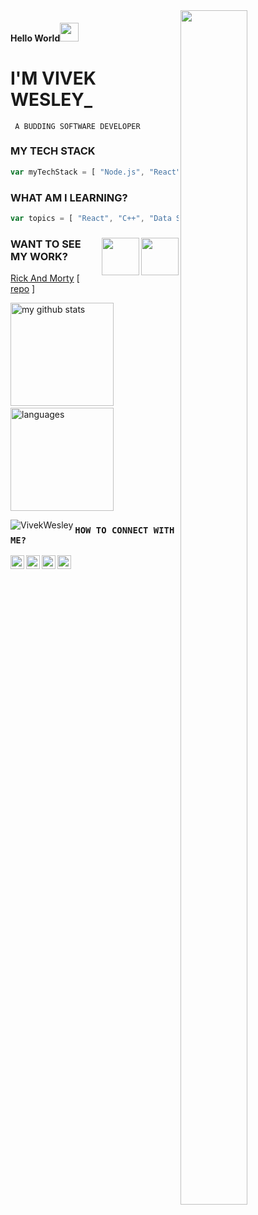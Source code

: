 <!-- BANNER IMAGE RIGHTSIDE -->
<img src='https://i.pinimg.com/originals/8b/35/fe/8b35fef55fba1a201c9c7a11d3ec3d64.gif'  align="right" width="46%" height="70%" /> 

<!--  -->
#### Hello World<img src="https://raw.githubusercontent.com/iampavangandhi/iampavangandhi/master/gifs/Hi.gif" width="30"/> 

<!--
Hi there <img src="https://raw.githubusercontent.com/iampavangandhi/iampavangandhi/master/gifs/Hi.gif" width="30"/>
-->

# I'M VIVEK WESLEY_
<code> A BUDDING SOFTWARE DEVELOPER </code>

### MY TECH STACK
```javascript
var myTechStack = [ "Node.js", "React", "MongoDB", "Express" ]
```

### WHAT AM I LEARNING?
```javascript
var topics = [ "React", "C++", "Data Structures and Algorithms" ] 
``` 

<!-- FEATURED PROJECTS -->
<div>
<div>

<!-- E CERTIFICATES | BADGES | AWARDS -->

<!-- #2 MASTER THE MAINFRAME CERTIFICATE -->
[<img src="https://discussions-static.influitive.com/uploads/db_8c911bd8_e163_4fd5_90b3_13906a121f19/original/2X/8/8c4dc175d0e4cc0a85e2f54e6f13d8a350ffa065.jpeg" width="60" align="right" />](https://discussions-static.influitive.com/uploads/db_8c911bd8_e163_4fd5_90b3_13906a121f19/original/2X/8/8c4dc175d0e4cc0a85e2f54e6f13d8a350ffa065.jpeg)

<!-- #1 HACKTOBERFEST BADGE -->
[<img src="https://res.cloudinary.com/practicaldev/image/fetch/s--ipK3ZYfm--/c_limit,f_auto,fl_progressive,q_80,w_375/https://dev-to-uploads.s3.amazonaws.com/uploads/badge/badge_image/80/hacktoberfest2020-badge_2.png" width="60" align="right" />](https://dev.to/badge/hacktoberfest-2020)


</div>
  
### WANT TO SEE MY WORK?
[Rick And Morty](https://vivekwesley.github.io/Rick-and-Morty-Episode/ "rick and morty episode app") [ [repo](https://github.com/VivekWesley/Rick-and-Morty-Episode "repo") ]

</div>


<!-- GITHUB README STATS AND MOST USED LANGUAGES -->
<div>
<div align="justified">
  
<img src="https://github-readme-stats.vercel.app/api?username=VivekWesley&show_icons=true&theme=tokyonight" alt="my github stats" height="165"  align=""/>&nbsp;
<img src="https://github-readme-stats.vercel.app/api/top-langs/?username=VivekWesley&layout=compact&theme=tokyonight" alt="languages" height="165"  align="">

</div>
</div>


<!-- PROFILE VIEWS -->
<div>
<img src=https://komarev.com/ghpvc/?username=VivekWesley alt="VivekWesley" align="left" />
</div>


<!-- LANGUAGES LOGO -->

<!-- NOT WORKING -->
<!--
<p align="right">
<img src="https://devicon.dev/devicon.git/icons/javascript/javascript-original.svg" width="30px" height="30px"/>
<img src="https://devicon.dev/devicon.git/icons/python/python-original.svg" width="30px" height="30px"/>
<img src="https://devicon.dev/devicon.git/icons/nodejs/nodejs-original.svg" width="30px" height="30px"/>
<img src="https://devicon.dev/devicon.git/icons/react/react-original.svg" width="30px" height="30px"/>
<img src="https://devicon.dev/devicon.git/icons/windows8/windows8-original.svg" width="30px" height="30px"/>
<img src="https://devicon.dev/devicon.git/icons/cplusplus/cplusplus-original.svg" width="30px" height="30px"/>
<img src="https://devicon.dev/devicon.git/icons/github/github-original.svg" width="30px" height="30px"/>
-->

<!-- <img src="https://devicon.dev/devicon.git/icons/c/c-original.svg" width="25px" height="25px"/> -->
<!-- <img src="https://devicon.dev/devicon.git/icons/gitlab/gitlab-original.svg" width="25px" height="25px"/> -->
<!-- <img src="https://devicon.dev/devicon.git/icons/typescript/typescript-original.svg" width="25px" height="25px"/> -->
<!-- <img src="https://devicon.dev/devicon.git/icons/java/java-original.svg" width="25px" height="25px"/> -->
<!-- <img src="https://devicon.dev/devicon.git/icons/php/php-original.svg" width="25px" height="25px"/> -->

<!-- <img src="https://devicon.dev/devicon.git/icons/apple/apple-original.svg" width="25px" height="25px"/> -->
<!-- <img src="https://devicon.dev/devicon.git/icons/rust/rust-plain.svg" width="25px" height="25px"/> -->
<!-- <img src="https://devicon.dev/devicon.git/icons/atom/atom-original.svg" width="25px" height="25px"/> -->
</p>


<!-- CONNECT WITH ME -->
### <code>HOW TO CONNECT WITH ME?</code>
<p>
<a href="https://twitter.com/vivek_wesley">
  <img align="left" alt="vivek_wesley | Twitter" width="22px" src="https://raw.githubusercontent.com/peterthehan/peterthehan/master/assets/twitter.svg" />
</a>
<a href="https://www.linkedin.com/in/vivek-wesley-ab125380/">
  <img align="left" alt="Vivek Wesley's LinkedIN" width="22px" src="https://raw.githubusercontent.com/peterthehan/peterthehan/master/assets/linkedin.svg" />
</a>
<a href="https://dev.to/vivekwesley">
  <img align="left" alt="Vievk Wesley's Spotify" width="22px" src="https://res.cloudinary.com/practicaldev/image/fetch/s--zg3sT9Js--/c_limit%2Cf_auto%2Cfl_progressive%2Cq_auto%2Cw_880/https://res.cloudinary.com/practicaldev/image/fetch/s--vHKcEiTe--/c_fill%2Cf_auto%2Cfl_progressive%2Ch_150%2Cq_auto%2Cw_150/https://dev-to-uploads.s3.amazonaws.com/uploads/user/profile_image/3/13d3b32a-d381-4549-b95e-ec665768ce8f.png" />
</a>
<a href="https://open.spotify.com/user/31ibtllpkpqpjpmwokcppzvn2bi4">
  <img align="left" alt="Vievk Wesley's Spotify" width="22px" src="https://raw.githubusercontent.com/peterthehan/peterthehan/master/assets/spotify.svg" />
</a>

<!-- 
<a href="https://discord.gg/XTW52Kt">
  <img align="left" alt="Vivek Wesley's Discord" width="22px" src="https://raw.githubusercontent.com/peterthehan/peterthehan/master/assets/discord.svg" />
</a> -->
<!-- <a href="https://www.reddit.com/user/geekyabhi/"> 
  <img align="left" alt="Abhishek's Reddit" width="22px" src="https://raw.githubusercontent.com/peterthehan/peterthehan/master/assets/reddit.svg" />
</a>
-->

</p>


<!-- SUPPORT ME SECTION [BUY ME A COFFEE] -->  
<!--
### :point_down: Support me here! 
<a href="https://www.buymeacoffee.com/vivekwesley" target="_blank"><img src="https://www.buymeacoffee.com/assets/img/custom_images/orange_img.png" alt="Buy Me A Coffee" style="height: 30px !important;width: 174px !important;box-shadow: 0px 3px 2px 0px rgba(190, 190, 190, 0.5) !important;-webkit-box-shadow: 0px 3px 2px 0px rgba(190, 190, 190, 0.5) !important;" ></a>
-->
